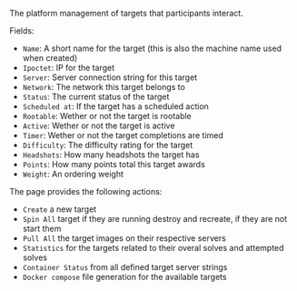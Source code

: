 The platform management of targets that participants interact.

Fields:
* `Name`: A short name for the target (this is also the machine name used when created)
* `Ipoctet`: IP for the target
* `Server`: Server connection string for this target
* `Network`: The network this target belongs to
* `Status`: The current status of the target
* `Scheduled at`: If the target has a scheduled action
* `Rootable`: Wether or not the target is rootable
* `Active`: Wether or not the target is active
* `Timer`: Wether or not the target completions are timed
* `Difficulty`: The difficulty rating for the target
* `Headshots`: How many headshots the target has
* `Points`: How many points total this target awards
* `Weight`: An ordering weight

The page provides the following actions:
* `Create` a new target
* `Spin All` target if they are running destroy and recreate, if they are not start them
* `Pull All` the target images on their respective servers
* `Statistics` for the targets related to their overal solves and attempted solves
* `Container Status` from all defined target server strings
* `Docker compose` file generation for the available targets